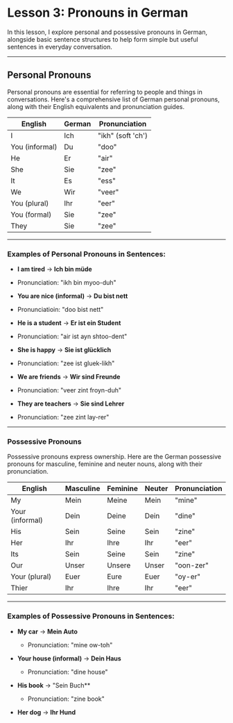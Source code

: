 # Lesson 3: Pronouns in German

In this lesson, I explore personal and possessive pronouns in German, alongside basic sentence structures to help form simple but useful sentences in everyday conversation.

---

## Personal Pronouns

Personal pronouns are essential for referring to people and things in conversations. Here's a comprehensive list of German personal pronouns, along with their English equivalents and pronunciation guides.

|  English        |  German   | Pronunciation    |
|-----------------|-----------|------------------|
|  I              |  Ich      | "ikh" (soft 'ch')|
|  You (informal) |  Du       | "doo"            |
|  He             |  Er       | "air"            |
|  She            |  Sie      | "zee"            |
|  It             |  Es       | "ess"            |
|  We             |  Wir      | "veer"           |
|  You (plural)   |  Ihr      | "eer"            |
|  You (formal)   |  Sie      | "zee"            |
|  They           |  Sie      | "zee"            |

---

### Examples of Personal Pronouns in Sentences:

- **I am tired** -> **Ich bin müde**
- Pronunciation: "ikh bin myoo-duh"

- **You are nice (informal)** -> **Du bist nett**
- Pronunciatioin: "doo bist nett"

- **He is a student** -> **Er ist ein Student**
- Pronunciation: "air ist ayn shtoo-dent"

- **She is happy** -> **Sie ist glücklich**
- Pronunciation: "zee ist gluek-likh"

- **We are friends** -> **Wir sind Freunde**
- Pronunciation: "veer zint froyn-duh"

- **They are teachers** -> **Sie sind Lehrer**
- Pronunciation: "zee zint lay-rer"

---

### Possessive Pronouns

Possessive pronouns express ownership. Here are the German possessive pronouns for masculine, feminine and neuter nouns, along with their pronunciation.

| English         | Masculine   | Feminine  | Neuter | Pronunciation  |
|-----------------|-------------|-----------|--------|----------------|
| My              | Mein        | Meine     | Mein   | "mine"         |
| Your (informal) | Dein        | Deine     | Dein   | "dine"         |
| His             | Sein        | Seine     | Sein   | "zine"         |
| Her             | Ihr         | Ihre      | Ihr    | "eer"          |
| Its             | Sein        | Seine     | Sein   | "zine"         |
| Our             | Unser       | Unsere    | Unser  | "oon-zer"      |
| Your (plural)   | Euer        | Eure      | Euer   | "oy-er"        |
| Thier           | Ihr         | Ihre      | Ihr    | "eer"          |

---

### Examples of Possessive Pronouns in Sentences:

- **My car** -> **Mein Auto**
  - Pronunciation: "mine ow-toh"

- **Your house (informal)** -> **Dein Haus**
  - Pronunciation: "dine house"

- **His book** -> "Sein Buch**
  - Pronunciation: "zine book"

- **Her dog** -> **Ihr Hund**
